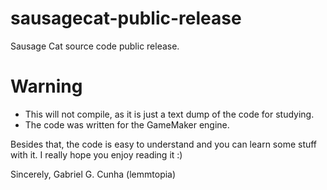 # sausagecat-public-release
Sausage Cat source code public release.

# Warning
- This will not compile, as it is just a text dump of the code for studying.
- The code was written for the GameMaker engine.

Besides that, the code is easy to understand and you can learn some stuff with it. I really hope you enjoy reading it :)

Sincerely,
Gabriel G. Cunha (lemmtopia)
